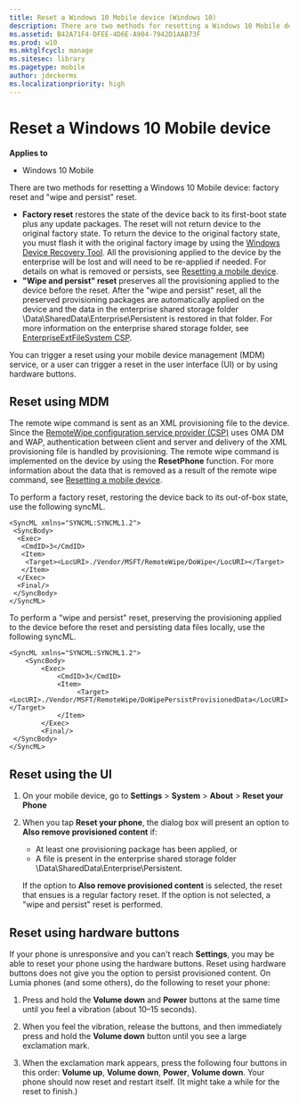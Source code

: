 ```yaml
---
title: Reset a Windows 10 Mobile device (Windows 10)
description: There are two methods for resetting a Windows 10 Mobile device factory reset and \ 0034;wipe and persist \ 0034; reset.
ms.assetid: B42A71F4-DFEE-4D6E-A904-7942D1AAB73F
ms.prod: w10
ms.mktglfcycl: manage
ms.sitesec: library
ms.pagetype: mobile
author: jdeckerms
ms.localizationpriority: high
---
```


# Reset a Windows 10 Mobile device


**Applies to**

-   Windows 10 Mobile

There are two methods for resetting a Windows 10 Mobile device: factory reset and "wipe and persist" reset.

-   **Factory reset** restores the state of the device back to its first-boot state plus any update packages. The reset will not return device to the original factory state. To return the device to the original factory state, you must flash it with the original factory image by using the [Windows Device Recovery Tool](https://support.microsoft.com/help/12379/windows-10-mobile-device-recovery-tool-faq). All the provisioning applied to the device by the enterprise will be lost and will need to be re-applied if needed. For details on what is removed or persists, see [Resetting a mobile device](https://go.microsoft.com/fwlink/p/?LinkID=703715).
-   **"Wipe and persist" reset** preserves all the provisioning applied to the device before the reset. After the "wipe and persist" reset, all the preserved provisioning packages are automatically applied on the device and the data in the enterprise shared storage folder \\Data\\SharedData\\Enterprise\\Persistent is restored in that folder. For more information on the enterprise shared storage folder, see [EnterpriseExtFileSystem CSP](https://go.microsoft.com/fwlink/p/?LinkId=703716).

You can trigger a reset using your mobile device management (MDM) service, or a user can trigger a reset in the user interface (UI) or by using hardware buttons.

## Reset using MDM


The remote wipe command is sent as an XML provisioning file to the device. Since the [RemoteWipe configuration service provider (CSP)](https://go.microsoft.com/fwlink/p/?LinkId=703714) uses OMA DM and WAP, authentication between client and server and delivery of the XML provisioning file is handled by provisioning. The remote wipe command is implemented on the device by using the **ResetPhone** function. For more information about the data that is removed as a result of the remote wipe command, see [Resetting a mobile device](https://go.microsoft.com/fwlink/p/?LinkId=703715).

To perform a factory reset, restoring the device back to its out-of-box state, use the following syncML.

```
<SyncML xmlns="SYNCML:SYNCML1.2">
 <SyncBody>
  <Exec>
   <CmdID>3</CmdID>
   <Item>
    <Target><LocURI>./Vendor/MSFT/RemoteWipe/DoWipe</LocURI></Target>
   </Item>
  </Exec> 
  <Final/>
 </SyncBody>
</SyncML>
```

To perform a "wipe and persist" reset, preserving the provisioning applied to the device before the reset and persisting data files locally, use the following syncML.

```
<SyncML xmlns="SYNCML:SYNCML1.2">
    <SyncBody>
        <Exec>
            <CmdID>3</CmdID>
            <Item>                
                 <Target><LocURI>./Vendor/MSFT/RemoteWipe/DoWipePersistProvisionedData</LocURI></Target>
            </Item>
        </Exec>        
        <Final/>
 </SyncBody>
</SyncML>
```

##  Reset using the UI


1.  On your mobile device, go to **Settings** &gt; **System** &gt; **About** &gt; **Reset your Phone**

2.  When you tap **Reset your phone**, the dialog box will present an option to **Also remove provisioned content** if:

    -   At least one provisioning package has been applied, or
    -   A file is present in the enterprise shared storage folder \\Data\\SharedData\\Enterprise\\Persistent.

    If the option to **Also remove provisioned content** is selected, the reset that ensues is a regular factory reset. If the option is not selected, a "wipe and persist" reset is performed.

## Reset using hardware buttons


If your phone is unresponsive and you can't reach **Settings**, you may be able to reset your phone using the hardware buttons. Reset using hardware buttons does not give you the option to persist provisioned content. On Lumia phones (and some others), do the following to reset your phone:

1.  Press and hold the **Volume down** and **Power** buttons at the same time until you feel a vibration (about 10–15 seconds).

2.  When you feel the vibration, release the buttons, and then immediately press and hold the **Volume down** button until you see a large exclamation mark.

3.  When the exclamation mark appears, press the following four buttons in this order: **Volume up**, **Volume down**, **Power**, **Volume down**. Your phone should now reset and restart itself. (It might take a while for the reset to finish.)

 

 





